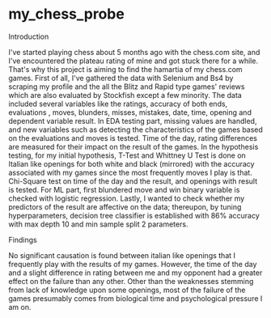 # my_chess_probe

Introduction

I've started playing chess about 5 months ago with the chess.com site, and I've encountered the plateau rating of mine and got stuck there for a while. That's why this project is aiming to find the hamartia of my chess.com games. First of all, I've gathered the data with Selenium and Bs4 by scraping my profile and the all the Blitz and Rapid type games' reviews which are also evaluated by Stockfish except a few minority. The data included several variables like the ratings, accuracy of both ends, evaluations , moves, blunders, misses, mistakes, date, time, opening and dependent variable result. In EDA testing part, missing values are handled, and new variables such as detecting the characteristics of the games based on the evaluations and moves is tested. Time of the day, rating differences are measured for their impact on the result of the games. In the hypothesis testing, for my initial hypothesis, T-Test and Whittney U Test is done on Italian like openings for both white and black (mirrored) with the accuracy associated with my games since the most frequently moves I play is that. Chi-Square test on time of the day and the result, and openings with result is tested. For ML part, first blundered move and win binary variable is checked with logistic regression. Lastly, I wanted to check whether my predictors of the result are affective on the data; thereupon, by tuning hyperparameters, decision tree classifier is established with 86% accuracy with max depth 10 and min sample split 2 parameters. 

Findings

No significant causation is found between italian like openings that I frequently play with the results of my games. However, the time of the day and a slight difference in rating between me and my opponent had a greater effect on the failure than any other. Other than the weaknesses stemming from lack of knowledge upon some openings, most of the failure of the games presumably comes from biological time and psychological pressure I am on.
